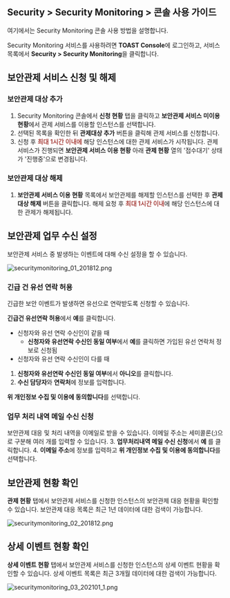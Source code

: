 ## Security > Security Monitoring > 콘솔 사용 가이드

여기에서는 Security Monitoring 콘솔 사용 방법을 설명합니다.

Security Monitoring 서비스를 사용하려면 **TOAST Console**에 로그인하고, 서비스 목록에서 **Security > Security Monitoring**을 클릭합니다.

## 보안관제 서비스 신청 및 해제
### 보안관제 대상 추가
1. Security Monitoring 콘솔에서 **신청 현황** 탭을 클릭하고 **보안관제 서비스 미이용 현황**에서 관제 서비스를 이용할 인스턴스를 선택합니다.
2. 선택된 목록을 확인한 뒤 **관제대상 추가** 버튼을 클릭해 관제 서비스를 신청합니다.
3. 신청 후 <span style="color:#ab4642">**최대 1시간 이내에**</span> 해당 인스턴스에 대한 관제 서비스가 시작됩니다. 관제 서비스가 진행되면 **보안관제 서비스 이용 현황** 아래 **관제 현황** 열의 '접수대기' 상태가 '진행중'으로 변경됩니다.

### 보안관제 대상 해제
1. **보안관제 서비스 이용 현황** 목록에서 보안관제를 해제할 인스턴스를 선택한 후 **관제대상 해제** 버튼을 클릭합니다.
해제 요청 후 <span style="color:#ab4642">**최대 1시간 이내**</span>에 해당 인스턴스에 대한 관제가 해제됩니다.

## 보안관제 업무 수신 설정
보안관제 서비스 중 발생하는 이벤트에 대해 수신 설정을 할 수 있습니다.

![securitymonitoring_01_201812.png](http://static.toastoven.net/prod_mss/securitymonitoring_01_201812.png)

### 긴급 건 유선 연락 허용

긴급한 보안 이벤트가 발생하면 유선으로 연락받도록 신청할 수 있습니다.

**긴급건 유선연락 허용**에서 **예**를 클릭합니다.

- 신청자와 유선 연락 수신인이 같을 때
  - **신청자와 유선연락 수신인 동일 여부**에서 **예**를 클릭하면 가입된 유선 연락처 정보로 신청됨
- 신청자와 유선 연락 수신인이 다를 때
1. **신청자와 유선연락 수신인 동일 여부**에서 **아니오**를 클릭합니다.
2. **수신 담당자**와 **연락처**에 정보를 입력합니다.

**위 개인정보 수집 및 이용에 동의합니다**를 선택합니다.

### 업무 처리 내역 메일 수신 신청

보안관제 대응 및 처리 내역을 이메일로 받을 수 있습니다. 이메일 주소는 세미콜론(;)으로 구분해 여러 개를 입력할 수 있습니다.
3. **업무처리내역 메일 수신 신청**에서 **예** 를 클릭합니다.
4. **이메일 주소**에 정보를 입력하고 **위 개인정보 수집 및 이용에 동의합니다**를 선택합니다.

## 보안관제 현황 확인

**관제 현황** </span>  탭에서 보안관제 서비스를 신청한 인스턴스의 보안관제 대응 현황을 확인할 수 있습니다. 
보안관제 대응 목록은 최근 1년 데이터에 대한 검색이 가능합니다.

![securitymonitoring_02_201812.png](http://static.toastoven.net/prod_mss/securitymonitoring_02_201812.png)

## 상세 이벤트 현황 확인

**상세 이벤트 현황** </span>  탭에서 보안관제 서비스를 신청한 인스턴스의 상세 이벤트 현황을 확인할 수 있습니다. 
상세 이벤트 목록은 최근 3개월 데이터에 대한 검색이 가능합니다.

![securitymonitoring_03_202101_1.png](http://static.toastoven.net/prod_mss/securitymonitoring_03_202101_!.png)
